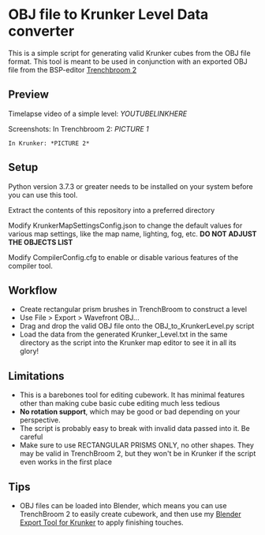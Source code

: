 # OBJ file to Krunker Level Data converter
This is a simple script for generating valid Krunker cubes from the OBJ file format. This tool is meant to be used in conjunction with an exported OBJ file from the BSP-editor [Trenchbroom 2](https://github.com/kduske/TrenchBroom)

## Preview
Timelapse video of a simple level: *YOUTUBELINKHERE*

Screenshots:
	In Trenchbroom 2: *PICTURE 1*
	
	In Krunker: *PICTURE 2*

## Setup
Python version 3.7.3 or greater needs to be installed on your system before you can use this tool.

Extract the contents of this repository into a preferred directory

Modify KrunkerMapSettingsConfig.json to change the default values for various map settings, like the map name, lighting, fog, etc. **DO NOT ADJUST THE OBJECTS LIST**

Modify CompilerConfig.cfg to enable or disable various features of the compiler tool.

## Workflow
* Create rectangular prism brushes in TrenchBroom to construct a level
* Use File > Export > Wavefront OBJ...
* Drag and drop the valid OBJ file onto the OBJ_to_KrunkerLevel.py script
* Load the data from the generated Krunker_Level.txt in the same directory as the script into the Krunker map editor to see it in all its glory!

## Limitations
* This is a barebones tool for editing cubework. It has minimal features other than making cube basic cube editing much less tedious
* **No rotation support**, which may be good or bad depending on your perspective.
* The script is probably easy to break with invalid data passed into it. Be careful
* Make sure to use RECTANGULAR PRISMS ONLY, no other shapes. They may be valid in TrenchBroom 2, but they won't be in Krunker if the script even works in the first place

## Tips
* OBJ files can be loaded into Blender, which means you can use TrenchBroom 2 to easily create cubework, and then use my [Blender Export Tool for Krunker](https://github.com/ZanaDev/Krunker-Blender-Exporter) to apply finishing touches.
